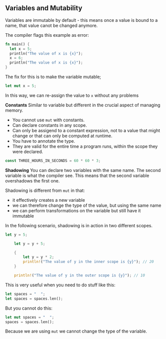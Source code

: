 ## Variables and Mutability

Variables are immutable by default - this means once a value is bound to a name, that value canot be changed anymore.

The compiler flags this example as error:

```rust
fn main() {
  let x = 5;
  println("The value of x is {x}");
  x = 6;
  println("The value of x is {x}");
}
```

The fix for this is to make the variable mutable;

```rust
let mut x = 5;
```

In this way, we can re-assign the value to `x` without any problems

**Constants**
Similar to variable but different in the crucial aspect of managing memory.

- You cannot use `mut` with constants.
- Can declare constants in any scope.
- Can only be assigend to a constant expression, not to a value that might change or that can only be computed at runtime.
- You have to annotate the type.
- They are valid for the entire time a program runs, within the scope they were declared.

```rust
const THREE_HOURS_IN_SECONDS = 60 * 60 * 3;
```

**Shadowing**
You can declare two variables with the same name. The second variable is what the compiler see. This means that the second variable overshadows the first one.

Shadowing is different from `mut` in that:

- it effectively creates a new variable
- we can therefore change the type of the value, but using the same name
- we can perform transformations on the variable but still have it immutable

In the following scenario, shadowing is in action in two different scopes.

```rust
let y = 5;

    let y = y + 5;

    {
        let y = y * 2;
        println!("The value of y in the inner scope is {y}"); // 20
    }

    println!("The value of y in the outer scope is {y}"); // 10
```

This is very useful when you need to do stuff like this:

```rust
let spaces = "  ";
let spaces = spaces.len();
```

But you cannot do this:

```rust
let mut spaces = "  ";
spaces = spaces.len();
```

Because we are using `mut` we cannot change the type of the variable.
